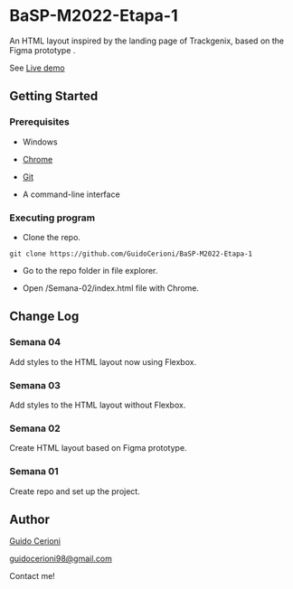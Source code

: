 # BaSP-M2022-Etapa-1

An HTML layout inspired by the landing page of Trackgenix, based on the Figma prototype .

See [Live demo](https://guidocerioni.github.io/BaSP-M2022-Etapa-1/Semana-04/index.html)

## Getting Started

### Prerequisites

- Windows

- [Chrome](https://www.google.com/chrome/browser/desktop/)

- [Git](https://git-scm.com/downloads)

- A command-line interface

### Executing program

- Clone the repo.

```
git clone https://github.com/GuidoCerioni/BaSP-M2022-Etapa-1
```

- Go to the repo folder in file explorer.

- Open /Semana-02/index.html file with Chrome.

## Change Log

### Semana 04

Add styles to the HTML layout now using Flexbox.

### Semana 03

Add styles to the HTML layout without Flexbox.

### Semana 02

Create HTML layout based on Figma prototype.

### Semana 01

Create repo and set up the project.

## Author

[Guido Cerioni](https://www.linkedin.com/in/guido-cerioni/)

guidocerioni98@gmail.com

Contact me!
